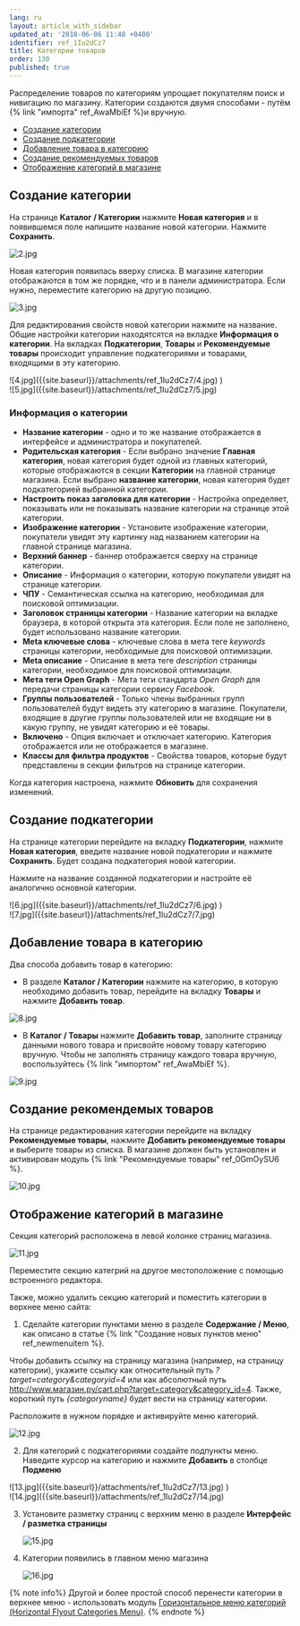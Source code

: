 ```yaml
---
lang: ru
layout: article_with_sidebar
updated_at: '2018-06-06 11:48 +0400'
identifier: ref_1Iu2dCz7
title: Категории товаров
order: 130
published: true
---
```

Распределение товаров по категориям упрощает покупателям поиск и нивигацию по магазину. Категории создаются двумя способами - путём {% link "импорта" ref_AwaMbiEf %}и вручную. 

* [Создание категории](создание-категори)
* [Создание подкатегории](создание-подкатегории)
* [Добавление товара в категорию](добавление-товара-в-категорию)
* [Создание рекомендуемых товаров](создание-рекомендуемых-товаров)
* [Отображение категорий в магазине](отображение-категорий-в-магазине)


## Создание категории 

На странице **Каталог / Категории** нажмите **Новая категория** и в появившемся поле напишите название новой категории. Нажмите **Сохранить**. 

![2.jpg]({{site.baseurl}}/attachments/ref_1Iu2dCz7/2.jpg)

Новая категория появилась вверху списка. В магазине категории отображаются в том же порядке, что и в панели администратора. Если нужно, переместите категорию на другую позицию. 

![3.jpg]({{site.baseurl}}/attachments/ref_1Iu2dCz7/3.jpg)

Для редактирования свойств новой категории нажмите на название. Общие настройки категории находятсятся на вкладке **Информация о категории**. На вкладках **Подкатегории**, **Товары** и **Рекомендуемые товары** происходит управление подкатегориями и товарами, входящими в эту категорию.

<div class="ui stackable two column grid">
  <div class="column" markdown="span">![4.jpg]({{site.baseurl}}/attachments/ref_1Iu2dCz7/4.jpg)
)</div>
  <div class="column" markdown="span">![5.jpg]({{site.baseurl}}/attachments/ref_1Iu2dCz7/5.jpg)
</div>
</div>

### Информация о категории

* **Название категории** - одно и то же название отображается в интерфейсе и администратора и покупателей.
* **Родительская категория** - Если выбрано значение **Главная категория**, новая категория будет одной из главных категорий, которые отображаются в секции **Категории** на главной странице магазина. Если выбрано **название категории**, новая категория будет подкатегорией выбранной категории. 
* **Настроить показ заголовка для категории** - Настройка определяет, показывать или не показывать название категории на странице этой категории.
* **Изображение категории** - Установите изображение категории, покупатели увидят эту картинку над названием категории на главной странице магазина.
* **Верхний баннер** - баннер отображается сверху на странице категории.
* **Описание** - Информация о категории, которую покупатели увидят на странице категории.
* **ЧПУ** - Семантическая ссылка на категорию, необходимая для поисковой оптимизации.
* **Заголовок страницы категории** - Название категории на вкладке браузера, в которой открыта эта категория. Если поле не заполнено, будет использовано название категории.
* **Meta ключевые слова** - ключевые слова в мета теге _keywords_ страницы категории, необходимые для поисковой оптимизации.
* **Meta описание** - Описание в мета теге _description_ страницы категории, необходимое для поисковой оптимизации.
* **Мета теги Open Graph** - Мета теги стандарта _Open Graph_ для передачи страницы категории сервису _Facebook_.
* **Группы пользователей** - Только члены выбранных групп пользователей будут видеть эту категорию в магазине. Покупатели, входящие в другие группы пользователей или не входящие ни в какую группу, не увидят категорию и её товары.
* **Включено** - Опция включает и отключает категорию. Категория отображается или не отображается в магазине.
* **Классы для фильтра продуктов** - Свойства товаров, которые будут представлены в секции фильтров на странице категории.

Когда категория настроена, нажмите **Обновить** для сохранения изменений.

## Создание подкатегории

На странице категории перейдите на вкладку **Подкатегории**, нажмите **Новая категория**, введите название новой подкатегории и нажмите **Сохранить**. Будет создана подкатегория новой категории. 

Нажмите на название созданной подкатегории и настройте её аналогично основной категории.

<div class="ui stackable two column grid">
  <div class="column" markdown="span">![6.jpg]({{site.baseurl}}/attachments/ref_1Iu2dCz7/6.jpg)
)</div>
  <div class="column" markdown="span">![7.jpg]({{site.baseurl}}/attachments/ref_1Iu2dCz7/7.jpg)
</div>
</div>

## Добавление товара в категорию

Два способа добавить товар в категорию:

 - В разделе **Каталог / Категории** нажмите на категорию, в которую необходимо добавить товар, перейдите на вкладку **Товары** и нажмите **Добавить товар**.

![8.jpg]({{site.baseurl}}/attachments/ref_1Iu2dCz7/8.jpg)

 - В **Каталог / Товары** нажмите **Добавить товар**, заполните страницу данными нового товара и присвойте новому товару категорию вручную. Чтобы не заполнять страницу каждого товара вручную, воспользуйтесь {% link "импортом" ref_AwaMbiEf %}.
 
 ![9.jpg]({{site.baseurl}}/attachments/ref_1Iu2dCz7/9.jpg)

## Создание рекомендемых товаров

На странице редактирования категории перейдите на вкладку **Рекомендуемые товары**, нажмите **Добавить рекомендуемые товары** и выберите товары из списка. В магазине должен быть установлен и активирован модуль {% link "Рекомендуемые товары" ref_0GmOySU6 %}.

![10.jpg]({{site.baseurl}}/attachments/ref_1Iu2dCz7/10.jpg)

## Отображение категорий в магазине

Секция категорий расположена в левой колонке страниц магазина. 

![11.jpg]({{site.baseurl}}/attachments/ref_1Iu2dCz7/11.jpg)

Переместите секцию категрий на другое местоположение с помощью встроенного редактора.

Также, можно удалить секцию категорий и поместить категории в верхнее меню сайта:

1. Сделайте категории пунктами меню в разделе **Содержание / Меню**, как описано в статье {% link "Создание новых пунктов меню" ref_newmenuitem %}.

Чтобы добавить ссылку на страницу магазина (например, на страницу категории), укажите ссылку как относительный путь _?target=category&categoryid=4_ или как абсолютный путь http://www.магазин.ру/cart.php?target=category&category_id=4. Также, короткий путь _{categoryname}_ будет вести на страницу категории.

Расположите в нужном порядке и активируйте меню категорий. 

![12.jpg]({{site.baseurl}}/attachments/ref_1Iu2dCz7/12.jpg)
   
2. Для категорий с подкатегориями создайте подпункты меню. Наведите курсор на категорию и нажмите **Добавить** в столбце **Подменю**

  <div class="ui stackable two column grid">
  <div class="column" markdown="span">![13.jpg]({{site.baseurl}}/attachments/ref_1Iu2dCz7/13.jpg)
)</div>
  <div class="column" markdown="span">![14.jpg]({{site.baseurl}}/attachments/ref_1Iu2dCz7/14.jpg)
</div>
</div>
 
3. Установите разметку страниц с верхним меню в разделе **Интерфейс / разметка страницы**

   ![15.jpg]({{site.baseurl}}/attachments/ref_1Iu2dCz7/15.jpg)

4. Категории появились в главном меню магазина

   ![16.jpg]({{site.baseurl}}/attachments/ref_1Iu2dCz7/16.jpg)
   
{% note info%}
Другой и более простой способ перенести категории в верхнее меню - использовать модуль [Горизонтальное меню категорий (Horizontal Flyout Categories Menu)](https://market.x-cart.com/addons/horizontal-flyout-categories-menu.html "Product Categories").
{% endnote %}

